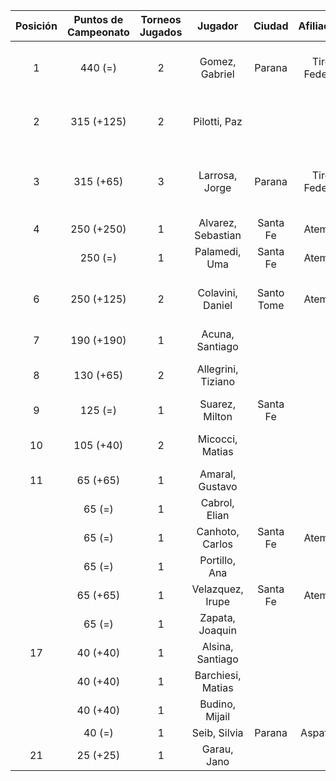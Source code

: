 |  Posición  |  Puntos de Campeonato  |  Torneos Jugados  |      Jugador       |   Ciudad   |  Afiliación  |          Puntos sumados          |
|:----------:|:----------------------:|:-----------------:|:------------------:|:----------:|:------------:|:--------------------------------:|
|     1      |        440 (=)         |         2         |   Gomez, Gabriel   |   Parana   | Tiro Federal |      250 (T02) + 190 (T01)       |
|     2      |       315 (+125)       |         2         |    Pilotti, Paz    |            |              |      190 (T02) + 125 (T03)       |
|     3      |       315 (+65)        |         3         |   Larrosa, Jorge   |   Parana   | Tiro Federal | 125 (T01) + 125 (T02) + 65 (T03) |
|     4      |       250 (+250)       |         1         | Alvarez, Sebastian |  Santa Fe  |   Atemeli    |            250 (T03)             |
|            |        250 (=)         |         1         |   Palamedi, Uma    |  Santa Fe  |   Atemeli    |            250 (T01)             |
|     6      |       250 (+125)       |         2         |  Colavini, Daniel  | Santo Tome |   Atemeli    |      125 (T02) + 125 (T03)       |
|     7      |       190 (+190)       |         1         |  Acuna, Santiago   |            |              |            190 (T03)             |
|     8      |       130 (+65)        |         2         | Allegrini, Tiziano |            |              |       65 (T03) + 65 (T02)        |
|     9      |        125 (=)         |         1         |   Suarez, Milton   |  Santa Fe  |              |            125 (T01)             |
|     10     |       105 (+40)        |         2         |  Micocci, Matias   |            |              |       65 (T01) + 40 (T03)        |
|     11     |        65 (+65)        |         1         |  Amaral, Gustavo   |            |              |             65 (T03)             |
|            |         65 (=)         |         1         |   Cabrol, Elian    |            |              |             65 (T02)             |
|            |         65 (=)         |         1         |  Canhoto, Carlos   |  Santa Fe  |   Atemeli    |             65 (T01)             |
|            |         65 (=)         |         1         |   Portillo, Ana    |            |              |             65 (T02)             |
|            |        65 (+65)        |         1         |  Velazquez, Irupe  |  Santa Fe  |   Atemeli    |             65 (T03)             |
|            |         65 (=)         |         1         |  Zapata, Joaquin   |            |              |             65 (T02)             |
|     17     |        40 (+40)        |         1         |  Alsina, Santiago  |            |              |             40 (T03)             |
|            |        40 (+40)        |         1         | Barchiesi, Matias  |            |              |             40 (T03)             |
|            |        40 (+40)        |         1         |   Budino, Mijail   |            |              |             40 (T03)             |
|            |         40 (=)         |         1         |    Seib, Silvia    |   Parana   |   Aspatem    |             40 (T02)             |
|     21     |        25 (+25)        |         1         |    Garau, Jano     |            |              |             25 (T03)             |
